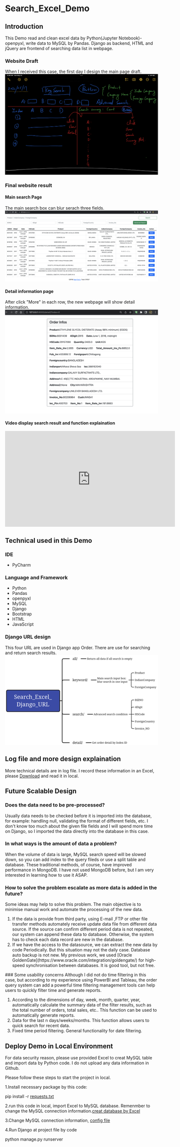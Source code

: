 # Search\_Excel\_Demo
## Introduction
This Demo read and clean excel data by Python(Jupyter Notebook)-openpyxl, write data to MySQL by Pandas. Django as backend, HTML and jQuery are frontend of searching data list in webpage.


### Website Draft
When I received this case, the first day I design the main page draft.
![Draft](https://github.com/lingwsh/Search_Excel_Demo/blob/main/img/01_draft.jpg?raw=true)
### Final website result
#### Main search Page
The main search box can blur serach three fields.
![Search Page](https://github.com/lingwsh/Search_Excel_Demo/blob/main/img/03_search_page.png?raw=true)
#### Detail information page 
After click "More" in each row, the new webpage will show detail information.
![Detail Page](https://github.com/lingwsh/Search_Excel_Demo/blob/main/img/04_detail_page.png?raw=true)
#### Video display search result and function explaination

<iframe width="560" height="315" src="https://www.youtube.com/embed/gHfbImUKDls" title="YouTube video player" frameborder="0" allow="accelerometer; autoplay; clipboard-write; encrypted-media; gyroscope; picture-in-picture" allowfullscreen></iframe>


## Technical used in this Demo
### IDE 
<ul>
  <li>PyCharm</li>
</ul>

### Language and Framework
<ul>
  <li>Python</li>
  <li>Pandas</li>
  <li>openpyxl</li>
  <li>MySQL</li>
  <li>Django</li>
  <li>Bootstrap</li>
  <li>HTML</li>
  <li>JavaScript</li>
</ul>

### Django URL design
This four URL are used in Django app Order. There are use for searching and return search results.
![Django_URL](https://github.com/lingwsh/Search_Excel_Demo/blob/main/img/02_Search_Excel_Django_URL1.png?raw=true)


## Log file and more design explaination
More technical details are in log file. I record these information in an Excel, please [Download](https://github.com/lingwsh/Search_Excel_Demo/blob/main/work_time_log.xlsx) and read it in local.

## Future Scalable Design
### Does the data need to be pre-processed?
Usually data needs to be checked before it is imported into the database, for example: handling null, validating the format of different fields, etc. I don't know too much about the given file fields and I will spend more time on Django, so I imported the data directly into the database in this case.
### In what ways is the amount of data a problem?
When the volume of data is large, MySQL search speed will be slowed down, so you can add index to the query fileds or use a split table and database. These traditional methods, of course, have improved performance in MongoDB. I have not used MongoDB before, but I am very interested in learning how to use it ASAP. 
### How to solve the problem escalate as more data is added in the future? 
Some ideas may help to solve this problem. The main objective is to minimise manual work and automate the processing of the new data.
<ol>
  <li>If the data is provide from third party, using E-mail ,FTP or other file transfer methods automately receive update data file from different data source. If the source can confirm different period data is not repeated, our system can append these data to database. Otherwise, the system has to check each data record are new in the database.</li>
  <li>If we have the access to the datasource, we can extract the new data by code Periodically. But this situation may not the daily case. Database auto backup is not new. My previous work, we used [Oracle GoldenGate](https://www.oracle.com/integration/goldengate/) for high-speed synchronisation between databases. It is good tool, but not free. </li>
</ol>
### Some usability concerns
Although I did not do time filtering in this case, but according to my experience using PowerBI and Tableau, the order query system can add a powerful time filtering management tools can help users to quickly filter time and generate reports.

<ol>
  <li>According to the dimensions of day, week, month, quarter, year, automatically calculate the summary data of the filter results, such as the total number of orders, total sales, etc.. This function can be used to automatically generate reports.
</li>
  <li>Data for the last n days/weeks/months. This function allows users to quick search for recent data.
</li>
  <li>Fixed time period filtering. General functionality for date filtering.</li>
</ol>

## Deploy Demo in Local Environment
For data security reason, please use provided Excel to creat MySQL table and import data by Python code. I do not upload any data information in Github.

Please follow these steps to start the project in local.

1.Install necessary package by this code:

pip install -r [requests.txt](https://github.com/lingwsh/Search_Excel_Demo/blob/main/orders_manage_system/requests.txt)

2.run this code in local, import Excel to MySQL database. Remenmber to change the MySQL connection information.[creat database by Excel](https://github.com/lingwsh/Search_Excel_Demo/blob/main/create_database_by_excel.py)

3.Change MySQL connection information, [config file](https://github.com/lingwsh/Search_Excel_Demo/blob/main/orders_manage_system/orders_manage_system/settings.py)

4.Run Django at project file by code

python manage.py runserver
